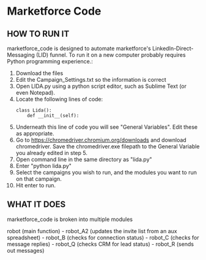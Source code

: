 # Marketforce Code


## HOW TO RUN IT
marketforce_code is designed to automate marketforce's LinkedIn-Direct-Messaging (LID) funnel. To run it on a new computer probably requires Python programming experience.:
1. Download the files 
2. Edit the Campaign_Settings.txt so the information is correct
3. Open LIDA.py using a python script editor, such as Sublime Text (or even Notepad).
4. Locate the following lines of code:
    ```
    class Lida():
	    def __init__(self):
    ```
5. Underneath this line of code you will see "General Variables". Edit these as appropriate.
6. Go to https://chromedriver.chromium.org/downloads and download chromedriver. Save the chromedriver.exe filepath to the General Variable you already edited in step 5.
7. Open command line in the same directory as "lida.py"
8. Enter "python lida.py"
9. Select the campaigns you wish to run, and the modules you want to run on that campaign.
10. Hit enter to run.

## WHAT IT DOES
marketforce_code is broken into multiple modules

robot (main function)
    - robot_A2 (updates the invite list from an aux spreadsheet)
    - robot_B (checks for connection status)
    - robot_C (checks for message replies)
    - robot_Q (checks CRM for lead status)
    - robot_R (sends out messages)
    
